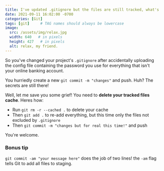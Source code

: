 ```yaml
---
title: I've updated .gitignore but the files are still tracked, what's the deal?
date: 2021-09-11 16:02:00 -0700
categories: [Git]
tags: [git]     # TAG names should always be lowercase
image:
  src: /assets/img/relax.jpg
  width: 640   # in pixels
  height: 427   # in pixels
  alt: relax, my friend.
---
```

So you've changed your project's `.gitignore` after accidentally uploading the config file containing the password you use for everything that isn't your online banking account.

You hurriedly create a new `git commit -m "changes"` and push. Huh? The secrets are still there!

Well, let me save you some grief! You need to **delete your tracked files cache**. Heres how:
- Run `git rm -r --cached .` to delete your cache
- Then `git add .` to re-add everything, but this time only the files not excluded by `.gitignore`
- Then `git commit -m "changes but for real this time!"` and push

You're welcome.

### Bonus tip
`git commit -am "your message here"` does the job of two lines! the `-am` flag tells Git to add all files to staging.
